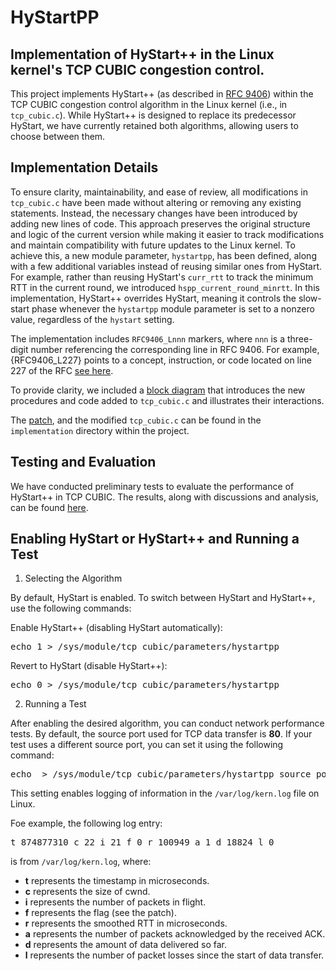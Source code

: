 # HyStartPP
## Implementation of HyStart++ in the Linux kernel's TCP CUBIC congestion control.

This project implements HyStart++ (as described in [RFC 9406](https://datatracker.ietf.org/doc/rfc9406)) within the TCP CUBIC congestion control algorithm in the Linux kernel (i.e., in `tcp_cubic.c`).
While HyStart++ is designed to replace its predecessor HyStart, we have currently retained both algorithms, allowing users to choose between them.

## Implementation Details
To ensure clarity, maintainability, and ease of review, all modifications in `tcp_cubic.c` have been made without altering or removing any existing statements. Instead, the necessary changes have been introduced by adding new lines of code. This approach preserves the original structure and logic of the current version while making it easier to track modifications and maintain compatibility with future updates to the Linux kernel. To achieve this, a new module parameter, `hystartpp`, has been defined, along with a few additional variables instead of reusing similar ones from HyStart. For example, rather than reusing HyStart's `curr_rtt` to track the minimum RTT in the current round, we introduced `hspp_current_round_minrtt`. In this implementation, HyStart++ overrides HyStart, meaning it controls the slow-start phase whenever the `hystartpp` module parameter is set to a nonzero value, regardless of the `hystart` setting.

The implementation includes `RFC9406_Lnnn` markers, where `nnn` is a three-digit number referencing the corresponding line in RFC 9406. For example, {RFC9406_L227} points to a concept, instruction, or code located on line 227 of the RFC [see here](./implementation/rfc9406.txt#L227).

To provide clarity, we included a [block diagram](./implementation/block_diagram.pdf) that introduces the new procedures and code added to `tcp_cubic.c` and illustrates their interactions.

The [patch](./implementation/tcp_cubic.patch), and the modified `tcp_cubic.c` can be found in the `implementation`  directory within the project.

## Testing and Evaluation
We have conducted preliminary tests to evaluate the performance of HyStart++ in TCP CUBIC. The results, along with discussions and analysis, can be found [here](https://sussdeveloper.github.io/HyStartPP/evaluation/index.html).


## Enabling HyStart or HyStart++ and Running a Test
1. Selecting the Algorithm

By default, HyStart is enabled. To switch between HyStart and HyStart++, use the following commands:

Enable HyStart++ (disabling HyStart automatically):
<pre>
echo 1 > /sys/module/tcp_cubic/parameters/hystartpp
</pre>

Revert to HyStart (disable HyStart++):
<pre>
echo 0 > /sys/module/tcp_cubic/parameters/hystartpp
</pre>

2. Running a Test

After enabling the desired algorithm, you can conduct network performance tests.
By default, the source port used for TCP data transfer is <b>80</b>. If your test uses a different source port, you can set it using the following command:

<pre>
echo <port_number> > /sys/module/tcp_cubic/parameters/hystartpp_source_port
</pre>

This setting enables logging of information in the `/var/log/kern.log` file on Linux.

Foe example, the following log entry:
<pre>
t 874877310 c 22 i 21 f 0 r 100949 a 1 d 18824 l 0
</pre>
is from `/var/log/kern.log`, where:
- **t** represents the timestamp in microseconds.
- **c** represents the size of cwnd.
- **i** represents the number of packets in flight.
- **f** represents the flag (see the patch).
- **r** represents the smoothed RTT in microseconds.
- **a** represents the number of packets acknowledged by the received ACK.
- **d** represents the amount of data delivered so far.
- **l** represents the number of packet losses since the start of data transfer.

